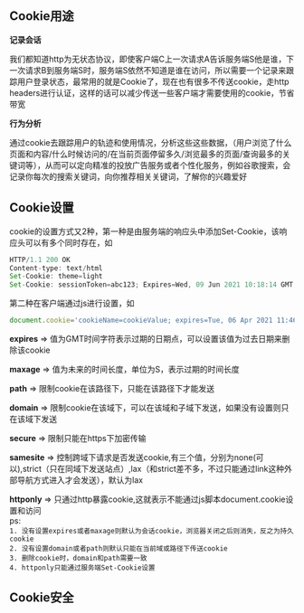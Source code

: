 ## Cookie用途

**记录会话**

  我们都知道http为无状态协议，即使客户端C上一次请求A告诉服务端S他是谁，下一次请求B到服务端S时，服务端S依然不知道是谁在访问，所以需要一个记录来跟踪用户登录状态，最常用的就是Cookie了，现在也有很多不传送cookie，走http headers进行认证，这样的话可以减少传送一些客户端才需要使用的cookie，节省带宽

**行为分析**

  通过cookie去跟踪用户的轨迹和使用情况，分析这些这些数据，（用户浏览了什么页面和内容/什么时候访问的/在当前页面停留多久/浏览最多的页面/查询最多的关键词等），从而可以定向精准的投放广告服务或者个性化服务，例如谷歌搜索，会记录你每次的搜索关键词，向你推荐相关关键词，了解你的兴趣爱好

## Cookie设置
cookie的设置方式又2种，第一种是由服务端的响应头中添加Set-Cookie，该响应头可以有多个同时存在，如
```js   
HTTP/1.1 200 OK
Content-type: text/html
Set-Cookie: theme=light
Set-Cookie: sessionToken=abc123; Expires=Wed, 09 Jun 2021 10:18:14 GMT; httponly
```
第二种在客户端通过js进行设置，如
```js
document.cookie='cookieName=cookieValue; expires=Tue, 06 Apr 2021 11:46:35 GMT; path=/; domain=xxx.com; secure;samesite=strict'
```
**expires** => 值为GMT时间字符表示过期的日期点，可以设置该值为过去日期来删除该cookie<br>

**maxage** => 值为未来的时间长度，单位为S，表示过期的时间长度<br>

**path** => 限制cookie在该路径下，只能在该路径下才能发送<br>

**domain** => 限制cookie在该域下，可以在该域和子域下发送，如果没有设置则只在该域下发送<br>

**secure** => 限制只能在https下加密传输<br>

**samesite** => 控制跨域下请求是否发送cookie,有三个值，分别为none(可以),strict（只在同域下发送站点）,lax（和strict差不多，不过只能通过link这种外部导航方式进入才会发送），默认为lax<br>

**httponly** => 只通过http暴露cookie,这就表示不能通过js脚本document.cookie设置和访问<br>
ps:<br>
`1. 没有设置expires或者maxage则默认为会话cookie，浏览器关闭之后则消失，反之为持久cookie`<br>
`2. 没有设置domain或者path则默认只能在当前域或路径下传送cookie`<br>
`3. 删除cookie时，domain和path需要一致`<br>
`4. httponly只能通过服务端Set-Cookie设置`<br>
## Cookie安全

